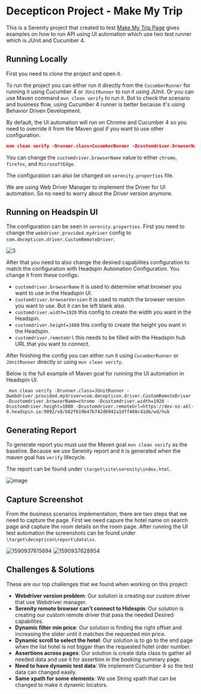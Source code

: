 # Decepticon Project - Make My Trip

This is a Serenity project that created to test [Make My Trip Page](http://makemytrip.com/) gives examples on how to run
API using UI automation which use two test runner which is JUnit and Cucumber 4.

## Running Locally
First you need to clone the project and open it.

To run the project you can either run it directly from the `CucumberRunner` for running it using Cucumber 4 or `JUnitRunner` to run it using JUnit. 
Or you can use Maven command `mvn clean verify` to run it. But to check the scenario and business flow, using Cucumber 4 runner is better because it's using Behavior Driven Development.

By default, the UI automation will run on Chrome and Cucumber 4 so you need to override it from the Maven goal if you want to use other configuration.
```json
mvn clean verify -Drunner.class=CucumberRunner -Dcustomdriver.browserName=chrome
```

You can change the `customdriver.browserName` value to either `chrome`, `firefox`, and `MicrosoftEdge`.

The configuration can also be changed on `serenity.properties` file.

We are using Web Driver Manager to implement the Driver for UI automation. So no need to worry about the Driver version anymore.

## Running on Headspin UI
The configuration can be seen in `serenity.properties`. First you need to change the `webdriver.provided.mydriver` config to `com.decepticon.driver.CustomRemoteDriver`.

![3](https://user-images.githubusercontent.com/12959761/83355862-3f3e0700-a38c-11ea-9b5e-5e9e7e201a6c.jpg)

After that you need to also change the desired capabilites configuration to match the configuration with Headspin Automation Configuration.
You change it from these configs:

- `customdriver.browserName` it is used to determine what browser you want to use in the Headspin UI.
- `customdriver.browserVersion` it is used to match the browser version you want to use. But it can be left blank also.
- `customdriver.width=1920` this config to create the width you want in the Headspin.
- `customdriver.height=1080` this config to create the height you want in the Headspin.
- `customdriver.remoteUrl` this needs to be filled with the Headspin hub URL that you want to connect.

After finishing the config you can either run it using `CucumberRunner` or `JUnitRunner` directly or using `mvn clean verify`.

Below is the full example of Maven goal for running the UI automation in Headspin UI.

```
 mvn clean verify -Drunner.class=JUnitRunner -Dwebdriver.provided.mydriver=com.decepticon.driver.CustomRemoteDriver -Dcustomdriver.browserName=chrome -Dcustomdriver.width=1920 -Dcustomdriver.height=1080 -Dcustomdriver.remoteUrl=https://dev-nz-akl-0.headspin.io:9092/v0/b62f619b47b742d6942a1dff468c41d6/wd/hub
```

## Generating Report
To generate report you must use the Maven goal `mvn clean verify` as the baseline. Because we use Serenity report and it is generated
when the maven goal has `verify` lifecycle.

The report can be found under `\target\site\serenity\index.html`.

![image](https://user-images.githubusercontent.com/12959761/83355713-765fe880-a38b-11ea-9cd7-ca0c57e40db4.png)

## Capture Screenshot
From the business scenarios implementation, there are two steps that we need to capture the page.
First we need capure the hotel name on search page and capture the room details on the room page.
After running the UI test automation the screenshots can be found under `\target\decepticon\report\data\ss`.

![1590937615694](https://user-images.githubusercontent.com/12959761/83355760-a7401d80-a38b-11ea-91cb-2b5921765602.png)
![1590937628954](https://user-images.githubusercontent.com/12959761/83355764-a9a27780-a38b-11ea-9839-94217b055958.png)

## Challenges & Solutions

These are our top challenges that we found when working on this project:
- **Webdriver version problem**: Our solution is creating our custom driver that use Webdriver manager.
- **Serenity remote browser can't connect to Hidespin**: Our solution is creating our custom remote driver that pass the needed Desired capabilites.
- **Dynamic filter min price**: Our solution is finding the right offset and increasing the slider until it matches the requested min price.
- **Dynamic scroll to select the hotel**: Our solution is to go to the end page when the list hotel is not bigger than the requested hotel order number.
- **Assertions across pages**: Our solution is create data class to gather all needed data and use it for assertion in the booking summary page.
- **Need to have dynamic test data**: We implement Cucumber 4 so the test data can changed easily.
- **Same xpath for some elements**: We use String xpath that can be changed to make it dynamic locators.
